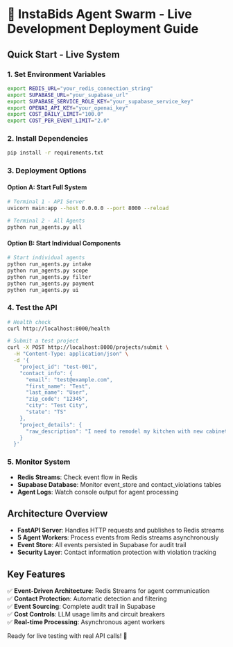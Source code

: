 # 🚀 InstaBids Agent Swarm - Live Development Deployment Guide

## Quick Start - Live System

### 1. Set Environment Variables
```bash
export REDIS_URL="your_redis_connection_string"
export SUPABASE_URL="your_supabase_url" 
export SUPABASE_SERVICE_ROLE_KEY="your_supabase_service_key"
export OPENAI_API_KEY="your_openai_key"
export COST_DAILY_LIMIT="100.0"
export COST_PER_EVENT_LIMIT="2.0"
```

### 2. Install Dependencies
```bash
pip install -r requirements.txt
```

### 3. Deployment Options

#### Option A: Start Full System
```bash
# Terminal 1 - API Server
uvicorn main:app --host 0.0.0.0 --port 8000 --reload

# Terminal 2 - All Agents
python run_agents.py all
```

#### Option B: Start Individual Components
```bash
# Start individual agents
python run_agents.py intake
python run_agents.py scope  
python run_agents.py filter
python run_agents.py payment
python run_agents.py ui
```

### 4. Test the API
```bash
# Health check
curl http://localhost:8000/health

# Submit a test project
curl -X POST http://localhost:8000/projects/submit \
  -H "Content-Type: application/json" \
  -d '{
    "project_id": "test-001",
    "contact_info": {
      "email": "test@example.com",
      "first_name": "Test",
      "last_name": "User", 
      "zip_code": "12345",
      "city": "Test City",
      "state": "TS"
    },
    "project_details": {
      "raw_description": "I need to remodel my kitchen with new cabinets and granite countertops"
    }
  }'
```

### 5. Monitor System
- **Redis Streams**: Check event flow in Redis
- **Supabase Database**: Monitor event_store and contact_violations tables
- **Agent Logs**: Watch console output for agent processing

## Architecture Overview
- **FastAPI Server**: Handles HTTP requests and publishes to Redis streams
- **5 Agent Workers**: Process events from Redis streams asynchronously
- **Event Store**: All events persisted in Supabase for audit trail
- **Security Layer**: Contact information protection with violation tracking

## Key Features
✅ **Event-Driven Architecture**: Redis Streams for agent communication  
✅ **Contact Protection**: Automatic detection and filtering  
✅ **Event Sourcing**: Complete audit trail in Supabase  
✅ **Cost Controls**: LLM usage limits and circuit breakers  
✅ **Real-time Processing**: Asynchronous agent workers  

Ready for live testing with real API calls! 🌊
